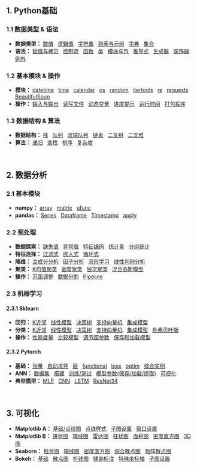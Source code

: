## 1. Python基础
### 1.1 数据类型 & 语法
* **数据类型：**
[数值](https://github.com/ZBTGL/summary/blob/master/Python/Basics/type_number.py)
&nbsp; [逻辑值](https://github.com/ZBTGL/summary/blob/master/Python/Basics/type_logicals.py)
&nbsp; [字符串](https://github.com/ZBTGL/summary/blob/master/Python/Basics/type_str.py) 
&nbsp; [列表与元组](https://github.com/ZBTGL/summary/blob/master/Python/Basics/type_list_tuple.py)
&nbsp; [字典](https://github.com/ZBTGL/summary/blob/master/Python/Basics/type_dict.py)
&nbsp; [集合](https://github.com/ZBTGL/summary/blob/master/Python/Basics/type_set.py)
* **语法：** 
[赋值与拷贝](https://github.com/ZBTGL/summary/blob/master/Python/Basics/syntax_assign_copy.py)
&nbsp; [控制流](https://github.com/ZBTGL/summary/blob/master/Python/Basics/syntax_controlFlow.py) 
&nbsp; [函数](https://github.com/ZBTGL/summary/blob/master/Python/Basics/syntax_func.py)
&nbsp; [类](https://github.com/ZBTGL/summary/blob/master/Python/Basics/syntax_class.py)
&nbsp; [模块与包](https://github.com/ZBTGL/summary/blob/master/Python/Basics/syntax_module_package.py)
&nbsp; [推导式](https://github.com/ZBTGL/summary/blob/master/Python/Basics/syntax_derivative.py)
&nbsp; [生成器](https://github.com/ZBTGL/summary/blob/master/Python/Basics/syntax_generator.py)
&nbsp; [装饰器](https://github.com/ZBTGL/summary/blob/master/Python/Basics/syntax_decorator.py)
&nbsp; [例外](https://github.com/ZBTGL/summary/blob/master/Python/Basics/syntax_exception.py)

### 1.2 基本模块 & 操作
* **模块：**
[datetime](https://github.com/ZBTGL/summary/blob/master/Python/Basics/module_datetime.py)
&nbsp; [time](https://github.com/ZBTGL/summary/blob/master/Python/Basics/module_time.py)
&nbsp; [calendar](https://github.com/ZBTGL/summary/blob/master/Python/Basics/module_calendar.py)
&nbsp; [os](https://github.com/ZBTGL/summary/blob/master/Python/Basics/module_os.py)
&nbsp; [random](https://github.com/ZBTGL/summary/blob/master/Python/Basics/module_random.py)
&nbsp; [itertools](https://github.com/ZBTGL/summary/blob/master/Python/Basics/module_itertools.py)
&nbsp; [re](https://github.com/ZBTGL/summary/blob/master/Python/Basics/module_re.py)
&nbsp; [requests](https://github.com/ZBTGL/summary/blob/master/Python/Basics/module_requests.py)
&nbsp; [BeautifulSoup](https://github.com/ZBTGL/summary/blob/master/Python/Basics/module_BeautifulSoup.py)
* **操作：**
[输入与输出](https://github.com/ZBTGL/summary/blob/master/Python/Basics/op_input_output.py)
&nbsp; [读写文件](https://github.com/ZBTGL/summary/blob/master/Python/Basics/op_read_write.py)
&nbsp; [动态变量](https://github.com/ZBTGL/summary/blob/master/Python/Basics/op_dynamicVariable.py)
&nbsp; [进度提示](https://github.com/ZBTGL/summary/blob/master/Python/Basics/op_progress.py)
&nbsp; [运行时间](https://github.com/ZBTGL/summary/blob/master/Python/Basics/op_timeSpan.py)
&nbsp; [打包程序](https://github.com/ZBTGL/summary/blob/master/Python/Basics/op_exe.txt)


### 1.3 数据结构 & 算法
* **数据结构：**
[栈](https://github.com/ZBTGL/summary/blob/master/Python/Basics/DS_stack.py)
&nbsp; [队列](https://github.com/ZBTGL/summary/blob/master/Python/Basics/DS_queue.py)
&nbsp; [双端队列](https://github.com/ZBTGL/summary/blob/master/Python/Basics/DS_deque.py)
&nbsp; [链表](https://github.com/ZBTGL/summary/blob/master/Python/Basics/DS_chain.py)
&nbsp; [二叉树](https://github.com/ZBTGL/summary/blob/master/Python/Basics/DS_binTree.py)
&nbsp; [二叉堆](https://github.com/ZBTGL/summary/blob/master/Python/Basics/DS_binHeap.py)
* **算法：**
[递归](https://github.com/ZBTGL/summary/blob/master/Python/Basics/algr_recur.py)
&nbsp; [查找](https://github.com/ZBTGL/summary/blob/master/Python/Basics/algr_search.py)
&nbsp; [排序](https://github.com/ZBTGL/summary/blob/master/Python/Basics/algr_rank.py)
&nbsp; [复杂度](https://github.com/ZBTGL/summary/blob/master/Python/Basics/algr_complex.py)
<br/>


## 2. 数据分析
### 2.1 基本模块
* **numpy：**
[array](https://github.com/ZBTGL/summary/blob/master/Python/DataAnalysis/np_array.py)
&nbsp; [matrix](https://github.com/ZBTGL/summary/blob/master/Python/DataAnalysis/np_matrix.py)
&nbsp; [ufunc](https://github.com/ZBTGL/summary/blob/master/Python/DataAnalysis/np_ufunc.py)
* **pandas：**
[Series](https://github.com/ZBTGL/summary/blob/master/Python/DataAnalysis/pd_series.py)
&nbsp; [Dataframe](https://github.com/ZBTGL/summary/blob/master/Python/DataAnalysis/pd_dataframe.py)
&nbsp; [Timestamp](https://github.com/ZBTGL/summary/blob/master/Python/DataAnalysis/pd_timestamp.py)
&nbsp; [apply](https://github.com/ZBTGL/summary/blob/master/Python/DataAnalysis/pd_apply.py)

### 2.2 预处理
* **数据探索：** 
[缺失值](https://github.com/ZBTGL/summary/blob/master/Python/DataAnalysis/quality_null.py)
&nbsp; [异常值](https://github.com/ZBTGL/summary/blob/master/Python/DataAnalysis/quality_abnorm.py)
&nbsp; [特征编码](https://github.com/ZBTGL/summary/blob/master/Python/DataAnalysis/quality_featureCoding.py)
&nbsp; [统计量](https://github.com/ZBTGL/summary/blob/master/Python/DataAnalysis/stat_index.py)
&nbsp; [分组统计](https://github.com/ZBTGL/summary/blob/master/Python/DataAnalysis/stat_group.py)
* **特征选择：** 
[过滤式](https://github.com/ZBTGL/summary/blob/master/Python/DataAnalysis/select_filter.py)
&nbsp; [嵌入式](https://github.com/ZBTGL/summary/blob/master/Python/DataAnalysis/select_model.py)
&nbsp; [循环式](https://github.com/ZBTGL/summary/blob/master/Python/DataAnalysis/select_recur.py)
* **降维：** 
[主成分分析](https://github.com/ZBTGL/summary/blob/master/Python/DataAnalysis/reduceDim_PCA.py)
&nbsp; [因子分析](https://github.com/ZBTGL/summary/blob/master/Python/DataAnalysis/reduceDim_factorAnalysis.py)
&nbsp; [流形学习](https://github.com/ZBTGL/summary/blob/master/Python/DataAnalysis/reduceDim_manifold.py)
&nbsp; [线性判别分析](https://github.com/ZBTGL/summary/blob/master/Python/DataAnalysis/reduceDim_LDA.py)
* **聚类：**
[K均值聚类](https://github.com/ZBTGL/summary/blob/master/Python/DataAnalysis/clst_kmeans.py)
&nbsp; [密度聚类](https://github.com/ZBTGL/summary/blob/master/Python/DataAnalysis/clst_DBSCAN.py)
&nbsp; [层次聚类](https://github.com/ZBTGL/summary/blob/master/Python/DataAnalysis/clst_agglo.py)
&nbsp; [混合高斯模型](https://github.com/ZBTGL/summary/blob/master/Python/DataAnalysis/clst_mixGauss.py)
* **操作：**
[范围调整](https://github.com/ZBTGL/summary/blob/master/Python/DataAnalysis/op_rescale.py)
&nbsp; [数据分割](https://github.com/ZBTGL/summary/blob/master/Python/DataAnalysis/op_split.py)
&nbsp; [Pipeline](https://github.com/ZBTGL/summary/blob/master/Python/DataAnalysis/op_pipeline.py)

### 2.3 机器学习
#### 2.3.1 Sklearn
* **回归：**
[K近邻](https://github.com/ZBTGL/summary/blob/master/Python/Models/Sklearn/regr_KNN.py)
&nbsp; [线性模型](https://github.com/ZBTGL/summary/blob/master/Python/Models/Sklearn/regr_linear.py)
&nbsp; [决策树](https://github.com/ZBTGL/summary/blob/master/Python/Models/Sklearn/regr_DT.py) 
&nbsp; [支持向量机](https://github.com/ZBTGL/summary/blob/master/Python/Models/Sklearn/regr_SVM.py)
&nbsp; [集成模型](https://github.com/ZBTGL/summary/blob/master/Python/Models/Sklearn/regr_ensemble.py)
* **分类：**
[K近邻](https://github.com/ZBTGL/summary/blob/master/Python/Models/Sklearn/clf_KNN.py)
&nbsp; [线性模型](https://github.com/ZBTGL/summary/blob/master/Python/Models/Sklearn/clf_linear.py)
&nbsp; [决策树](https://github.com/ZBTGL/summary/blob/master/Python/Models/Sklearn/clf_DT.py)
&nbsp; [支持向量机](https://github.com/ZBTGL/summary/blob/master/Python/Models/Sklearn/clf_SVM.py)
&nbsp; [集成模型](https://github.com/ZBTGL/summary/blob/master/Python/Models/Sklearn/clf_ensemble.py)
&nbsp; [朴素贝叶斯](https://github.com/ZBTGL/summary/blob/master/Python/Models/Sklearn/clf_NB.py)
* **操作：**
[性能度量](https://github.com/ZBTGL/summary/blob/master/Python/Models/Sklearn/op_metrics.py)
&nbsp; [比较模型](https://github.com/ZBTGL/summary/blob/master/Python/Models/Sklearn/op_CompareModel.py)
&nbsp; [调节超参数](https://github.com/ZBTGL/summary/blob/master/Python/Models/Sklearn/op_TuneHyperparam.py)
&nbsp; [保存和加载模型](https://github.com/ZBTGL/summary/blob/master/Python/Models/Sklearn/op_SaveLoad.py)

#### 2.3.2 Pytorch
* **基础：**
[张量](https://github.com/ZBTGL/summary/blob/master/Python/Models/Pytorch/basic_tensor.py)
&nbsp; [自动求导](https://github.com/ZBTGL/summary/blob/master/Python/Models/Pytorch/basic_autograd.py)
&nbsp; [层](https://github.com/ZBTGL/summary/blob/master/Python/Models/Pytorch/basic_layer.py)
&nbsp; [functional](https://github.com/ZBTGL/summary/blob/master/Python/Models/Pytorch/basic_functional.py) 
&nbsp; [loss](https://github.com/ZBTGL/summary/blob/master/Python/Models/Pytorch/basic_loss.py)
&nbsp; [optim](https://github.com/ZBTGL/summary/blob/master/Python/Models/Pytorch/basic_optim.py) 
&nbsp; [综合实例](https://github.com/ZBTGL/summary/blob/master/Python/Models/Pytorch/basic_review.py)
* **ANN：**
[数据集](https://github.com/ZBTGL/summary/blob/master/Python/Models/Pytorch/nn_datasets.py)
&nbsp; [搭建](https://github.com/ZBTGL/summary/blob/master/Python/Models/Pytorch/nn_BuildNN.py)
&nbsp; [训练/测试](https://github.com/ZBTGL/summary/blob/master/Python/Models/Pytorch/nn_TrainTest.py)
&nbsp; [模型参数(保存/加载/提取)](https://github.com/ZBTGL/summary/blob/master/Python/Models/Pytorch/nn_SaveLoadParam.py)
&nbsp; [可视化](https://github.com/ZBTGL/summary/blob/master/Python/Models/Pytorch/nn_tensorboardX.py)
* **典型模型：**
[MLP](https://github.com/ZBTGL/summary/blob/master/Python/Models/Pytorch/model_MLP.py)
&nbsp; [CNN](https://github.com/ZBTGL/summary/blob/master/Python/Models/Pytorch/model_CNN.py)
&nbsp; [LSTM](https://github.com/ZBTGL/summary/blob/master/Python/Models/Pytorch/model_LSTM.py)
&nbsp; [ResNet34](https://github.com/ZBTGL/summary/blob/master/Python/Models/Pytorch/model_ResNet34.py)
<br/>


## 3. 可视化
* **Matplotlib A：** 
[基础/点线图](https://github.com/ZBTGL/summary/blob/master/Python/Visualization/mpl_basic_scatter_plot.py)
&nbsp; [点线样式](https://github.com/ZBTGL/summary/blob/master/Python/Visualization/mpl_style.py)
&nbsp; [子图设置](https://github.com/ZBTGL/summary/blob/master/Python/Visualization/mpl_subplot.py)
&nbsp; [窗口设置](https://github.com/ZBTGL/summary/blob/master/Python/Visualization/mpl_window.py)
* **Matplotlib B：** 
[饼状图](https://github.com/ZBTGL/summary/blob/master/Python/Visualization/mpl_pie.py)
&nbsp; [箱线图](https://github.com/ZBTGL/summary/blob/master/Python/Visualization/mpl_box.py)
&nbsp; [雷达图](https://github.com/ZBTGL/summary/blob/master/Python/Visualization/mpl_radar.py)
&nbsp; [柱状图](https://github.com/ZBTGL/summary/blob/master/Python/Visualization/mpl_bar.py)
&nbsp; [面积图](https://github.com/ZBTGL/summary/blob/master/Python/Visualization/mpl_area.py)
&nbsp; [密度直方图](https://github.com/ZBTGL/summary/blob/master/Python/Visualization/mpl_hist.py)
&nbsp; [3D图](https://github.com/ZBTGL/summary/blob/master/Python/Visualization/mpl_3D.py)
* **Seaborn：** 
[柱状图](https://github.com/ZBTGL/summary/blob/master/Python/Visualization/sns_bar.py)
&nbsp; [箱线图](https://github.com/ZBTGL/summary/blob/master/Python/Visualization/sns_box.py)
&nbsp; [密度直方图](https://github.com/ZBTGL/summary/blob/master/Python/Visualization/sns_hist.py)
&nbsp; [综合散点图](https://github.com/ZBTGL/summary/blob/master/Python/Visualization/sns_comprehensiveScatter.py)
&nbsp; [矩阵散点图](https://github.com/ZBTGL/summary/blob/master/Python/Visualization/sns_matrixScatter.py)
* **Bokeh：**
[基础](https://github.com/ZBTGL/summary/blob/master/Python/Visualization/bokeh_basic.py)
&nbsp; [散点图](https://github.com/ZBTGL/summary/blob/master/Python/Visualization/bokeh_scatter.py)
&nbsp; [折线图](https://github.com/ZBTGL/summary/blob/master/Python/Visualization/bokeh_plot.py)
&nbsp; [辅助标注](https://github.com/ZBTGL/summary/blob/master/Python/Visualization/bokeh_notation.py)
&nbsp; [特殊坐标轴](https://github.com/ZBTGL/summary/blob/master/Python/Visualization/bokeh_specialAxis.py)
&nbsp; [子图设置](https://github.com/ZBTGL/summary/blob/master/Python/Visualization/bokeh_subplot.py)
